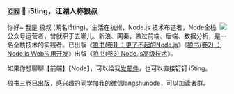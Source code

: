 ### :cn: :wolf: i5ting，江湖人称狼叔

<img align="right" src="https://github-readme-stats.vercel.app/api?username=i5ting&show_icons=true&icon_color=0366d6&text_color=24292e&bg_color=ffffff&hide_title=true" />

你好~ 我是 狼叔 (网名i5ting)，生活在杭州，Node.js 技术布道者，Node全栈公众号运营者，曾就职于去哪儿、新浪、网秦，做过前端、后端、数据分析，是一名全栈技术的实践者。已出版《[狼书(卷1) ：更了不起的Node.js](https://item.jd.com/12623248.html)》《[狼书(卷2) ：Node.js Web应用开发](https://item.jd.com/12614927.html)》出版《[狼书(卷3) Node.js高级技术](https://item.jd.com/13593701.html)》。
 
如果你想聊聊【前端】【Node】，可以给我[发邮件](mailto:i5ting@126.com)，也可以直接钉钉 i5ting。

狼书三卷已出版，感兴趣的同学加我的微信langshunode，可以加读者群。

 
